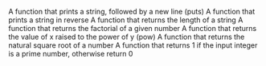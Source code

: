 A function that prints a string, followed by a new line (puts)
A function that prints a string in reverse
A function that returns the length of a string
A function that returns the factorial of a given number
A function that returns the value of x raised to the power of y (pow)
A function that returns the natural square root of a number
A function that returns 1 if the input integer is a prime number, otherwise return 0

